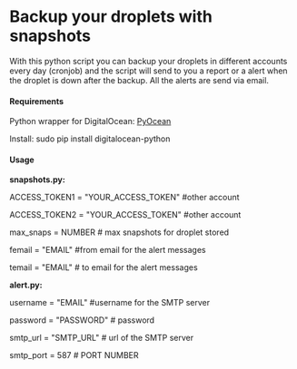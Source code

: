 Backup your droplets with snapshots
==============================

With this python script you can backup your droplets in different accounts every day (cronjob) and the script will send
to you a report or a alert when the droplet is down after the backup. All the alerts are send via email.

#### Requirements
Python wrapper for DigitalOcean: [PyOcean](https://github.com/bsdnoobz/pyocean/)

Install:
sudo pip install digitalocean-python

#### Usage
**snapshots.py:**

ACCESS_TOKEN1 = "YOUR_ACCESS_TOKEN" #other account

ACCESS_TOKEN2 = "YOUR_ACCESS_TOKEN" #other account

max_snaps = NUMBER # max snapshots for droplet stored

femail = "EMAIL" #from email for the alert messages

temail = "EMAIL" # to email for the alert messages

**alert.py:**

username = "EMAIL" #username for the SMTP server

password = "PASSWORD" # password

smtp_url = "SMTP_URL" # url of the SMTP server

smtp_port = 587 # PORT NUMBER